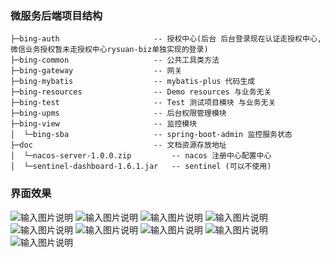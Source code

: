 ### 微服务后端项目结构

```
├─bing-auth						-- 授权中心(后台 后台登录现在认证走授权中心,微信业务授权暂未走授权中心rysuan-biz单独实现的登录)
├─bing-common					-- 公共工具类方法
├─bing-gateway					-- 网关
├─bing-mybatis					-- mybatis-plus 代码生成
├─bing-resources				-- Demo resources 与业务无关
├─bing-test						-- Test 测试项目模块 与业务无关
├─bing-upms						-- 后台权限管理模块
├─bing-view						-- 监控模块
│  └─bing-sba					-- spring-boot-admin 监控服务状态
├─doc							-- 文档资源存放地址
│  └─nacos-server-1.0.0.zip			-- nacos 注册中心配置中心
│  └─sentinel-dashboard-1.6.1.jar	-- sentinel (可以不使用)
```
### 界面效果

![输入图片说明](https://images.gitee.com/uploads/images/2019/0813/220722_6a3127ff_734677.png "")
![输入图片说明](https://images.gitee.com/uploads/images/2019/0813/220744_b3334663_734677.png "")
![输入图片说明](https://images.gitee.com/uploads/images/2019/0813/220805_a88902eb_734677.png "")
![输入图片说明](https://images.gitee.com/uploads/images/2019/0813/220821_bd64ade0_734677.png "")
![输入图片说明](https://images.gitee.com/uploads/images/2019/0813/220830_e5b22492_734677.png "")
![输入图片说明](https://images.gitee.com/uploads/images/2019/0813/221258_138a0b17_734677.png "")
![输入图片说明](https://images.gitee.com/uploads/images/2019/0813/220840_3a32191b_734677.png "")
![输入图片说明](https://images.gitee.com/uploads/images/2019/0813/220847_069217d6_734677.png "")
![输入图片说明](https://images.gitee.com/uploads/images/2019/0813/221059_06f04066_734677.png "")